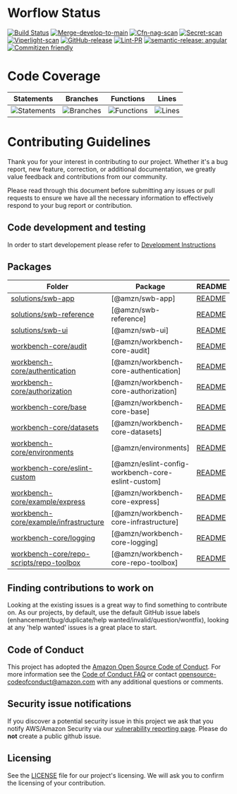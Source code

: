 # Worflow Status
[![Build Status](https://github.com/awslabs/monorepo-for-service-workbench/workflows/Build-and-test/badge.svg)](https://github.com/awslabs/monorepo-for-service-workbench/workflows/Build-and-test/badge.svg)
[![Merge-develop-to-main](https://github.com/awslabs/monorepo-for-service-workbench/workflows/Merge-develop-to-main/badge.svg)](https://github.com/awslabs/monorepo-for-service-workbench/workflows/Merge-develop-to-main/badge.svg)
[![Cfn-nag-scan](https://github.com/awslabs/monorepo-for-service-workbench/workflows/Cfn-nag-scan/badge.svg)](https://github.com/awslabs/monorepo-for-service-workbench/workflows/Cfn-nag-scan/badge.svg)
[![Secret-scan](https://github.com/awslabs/monorepo-for-service-workbench/workflows/Secret-scan/badge.svg)](https://github.com/awslabs/monorepo-for-service-workbench/workflows/Secret-scan/badge.svg)
[![Viperlight-scan](https://github.com/awslabs/monorepo-for-service-workbench/workflows/Viperlight-scan/badge.svg)](https://github.com/awslabs/monorepo-for-service-workbench/workflows/Viperlight-scan/badge.svg)
[![GitHub-release](https://github.com/awslabs/monorepo-for-service-workbench/workflows/GitHub-release/badge.svg)](https://github.com/awslabs/monorepo-for-service-workbench/workflows/GitHub-release/badge.svg)
[![Lint-PR](https://github.com/awslabs/monorepo-for-service-workbench/workflows/Lint-pr/badge.svg)](https://github.com/awslabs/monorepo-for-service-workbench/workflows/Lint-pr/badge.svg)
[![semantic-release: angular](https://img.shields.io/badge/semantic--release-angular-e10079?logo=semantic-release)](https://github.com/semantic-release/semantic-release)
[![Commitizen friendly](https://img.shields.io/badge/commitizen-friendly-brightgreen.svg)](http://commitizen.github.io/cz-cli/)

# Code Coverage
| Statements                  | Branches                | Functions                 | Lines             |
| --------------------------- | ----------------------- | ------------------------- | ----------------- |
| ![Statements](https://img.shields.io/badge/statements-89.34%25-yellow.svg?style=flat) | ![Branches](https://img.shields.io/badge/branches-80.8%25-yellow.svg?style=flat) | ![Functions](https://img.shields.io/badge/functions-92.16%25-brightgreen.svg?style=flat) | ![Lines](https://img.shields.io/badge/lines-90.06%25-brightgreen.svg?style=flat) |
# Contributing Guidelines

Thank you for your interest in contributing to our project. Whether it's a bug report, new feature, correction, or additional documentation, we greatly value feedback and contributions from our community.

Please read through this document before submitting any issues or pull requests to ensure we have all the necessary information to effectively respond to your bug report or contribution.

## Code development and testing

In order to start developement please refer to [Development Instructions](./DEVELOPMENT.md#monorepo-for-service-workbench-development-instructions)

<!-- GENERATED PROJECT SUMMARY START -->

## Packages

<!-- the table below was generated using the ./repo-scripts/repo-toolbox script -->

| Folder | Package | README |
| ------ | ------- | ------ |
| [solutions/swb-app](./solutions/swb-app/) | [@amzn/swb-app] | [README](./solutions/swb-app/README.md)
| [solutions/swb-reference](./solutions/swb-reference/) | [@amzn/swb-reference] | [README](./solutions/swb-reference/README.md)
| [solutions/swb-ui](./solutions/swb-ui/) | [@amzn/swb-ui] | [README](./solutions/swb-ui/README.md)
| [workbench-core/audit](./workbench-core/audit/) | [@amzn/workbench-core-audit] | [README](./workbench-core/audit/README.md)
| [workbench-core/authentication](./workbench-core/authentication/) | [@amzn/workbench-core-authentication] | [README](./workbench-core/authentication/README.md)
| [workbench-core/authorization](./workbench-core/authorization/) | [@amzn/workbench-core-authorization] | [README](./workbench-core/authorization/README.md)
| [workbench-core/base](./workbench-core/base/) | [@amzn/workbench-core-base] | [README](./workbench-core/base/README.md)
| [workbench-core/datasets](./workbench-core/datasets/) | [@amzn/workbench-core-datasets] | [README](./workbench-core/datasets/README.md)
| [workbench-core/environments](./workbench-core/environments/) | [@amzn/environments] | [README](./workbench-core/environments/README.md)
| [workbench-core/eslint-custom](./workbench-core/eslint-custom/) | [@amzn/eslint-config-workbench-core-eslint-custom] | [README](./workbench-core/eslint-custom/README.md)
| [workbench-core/example/express](./workbench-core/example/express/) | [@amzn/workbench-core-express] | [README](./workbench-core/example/express/README.md)
| [workbench-core/example/infrastructure](./workbench-core/example/infrastructure/) | [@amzn/workbench-core-infrastructure] | [README](./workbench-core/example/infrastructure/README.md)
| [workbench-core/logging](./workbench-core/logging/) | [@amzn/workbench-core-logging] | [README](./workbench-core/logging/README.md)
| [workbench-core/repo-scripts/repo-toolbox](./workbench-core/repo-scripts/repo-toolbox/) | [@amzn/workbench-core-repo-toolbox] | [README](./workbench-core/repo-scripts/repo-toolbox/README.md)
<!-- GENERATED PROJECT SUMMARY END -->

## Finding contributions to work on

Looking at the existing issues is a great way to find something to contribute on. As our projects, by default, use the default GitHub issue labels (enhancement/bug/duplicate/help wanted/invalid/question/wontfix), looking at any 'help wanted' issues is a great place to start.

## Code of Conduct

This project has adopted the [Amazon Open Source Code of Conduct](https://aws.github.io/code-of-conduct).
For more information see the [Code of Conduct FAQ](https://aws.github.io/code-of-conduct-faq) or contact
opensource-codeofconduct@amazon.com with any additional questions or comments.

## Security issue notifications

If you discover a potential security issue in this project we ask that you notify AWS/Amazon Security via our [vulnerability reporting page](http://aws.amazon.com/security/vulnerability-reporting/). Please do **not** create a public github issue.

## Licensing

See the [LICENSE](LICENSE) file for our project's licensing. We will ask you to confirm the licensing of your contribution.